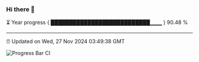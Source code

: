 ### Hi there 👋

⏳ Year progress { ███████████████████████████▁▁▁ } 90.48 %

---

⏰ Updated on Wed, 27 Nov 2024 03:49:38 GMT

![Progress Bar CI](https://github.com/IshwaranRudhara/GIT-ACTION/workflows/Progress%20Bar%20CI/badge.svg)
